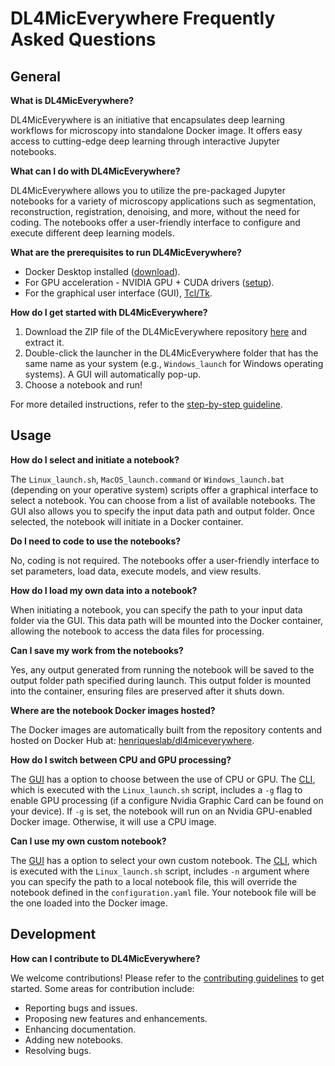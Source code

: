 # DL4MicEverywhere Frequently Asked Questions

## General

**What is DL4MicEverywhere?**

DL4MicEverywhere is an initiative that encapsulates deep learning workflows for microscopy into standalone Docker image. It offers easy access to cutting-edge deep learning through interactive Jupyter notebooks.

**What can I do with DL4MicEverywhere?**

DL4MicEverywhere allows you to utilize the pre-packaged Jupyter notebooks for a variety of microscopy applications such as segmentation, reconstruction, registration, denoising, and more, without the need for coding. The notebooks offer a user-friendly interface to configure and execute different deep learning models.

**What are the prerequisites to run DL4MicEverywhere?**

- Docker Desktop installed ([download](https://www.docker.com/products/docker-desktop)).
- For GPU acceleration - NVIDIA GPU + CUDA drivers ([setup](https://docs.nvidia.com/cuda/)).
- For the graphical user interface (GUI),  [Tcl/Tk](https://www.tcl.tk/).

**How do I get started with DL4MicEverywhere?**

1. Download the ZIP file of the DL4MicEverywhere repository [here](https://github.com/HenriquesLab/DL4MicEverywhere/archive/refs/heads/main.zip) and extract it.
2. Double-click the launcher in the DL4MicEverywhere folder that has the same name as your system (e.g., `Windows_launch` for Windows operating systems). A GUI will automatically pop-up.
3. Choose a notebook and run!

For more detailed instructions, refer to the [step-by-step guideline](https://github.com/HenriquesLab/DL4MicEverywhere/wiki/Step%E2%80%90by%E2%80%90step-guideline).

## Usage

**How do I select and initiate a notebook?**

The `Linux_launch.sh`, `MacOS_launch.command` or `Windows_launch.bat` (depending on your operative system) scripts offer a graphical interface to select a notebook. You can choose from a list of available notebooks. The GUI also allows you to specify the input data path and output folder. Once selected, the notebook will initiate in a Docker container.

**Do I need to code to use the notebooks?** 

No, coding is not required. The notebooks offer a user-friendly interface to set parameters, load data, execute models, and view results.

**How do I load my own data into a notebook?**

When initiating a notebook, you can specify the path to your input data folder via the GUI. This data path will be mounted into the Docker container, allowing the notebook to access the data files for processing.

**Can I save my work from the notebooks?**

Yes, any output generated from running the notebook will be saved to the output folder path specified during launch. This output folder is mounted into the container, ensuring files are preserved after it shuts down.

**Where are the notebook Docker images hosted?**

The Docker images are automatically built from the repository contents and hosted on Docker Hub at: [henriqueslab/dl4miceverywhere](https://hub.docker.com/u/henriqueslab). 

**How do I switch between CPU and GPU processing?**

The [GUI](https://github.com/HenriquesLab/DL4MicEverywhere/blob/main/docs/GUI_USER_GUIDE.md#activatedeactivate-the-gpu) has a option to choose between the use of CPU or GPU. The [CLI](https://github.com/HenriquesLab/DL4MicEverywhere/blob/main/docs/CLI_USER_GUIDE.md#optional-arguments), which is executed with the `Linux_launch.sh` script, includes a `-g` flag to enable GPU processing (if a configure Nvidia Graphic Card can be found on your device). If `-g` is set, the notebook will run on an Nvidia GPU-enabled Docker image. Otherwise, it will use a CPU image.

**Can I use my own custom notebook?**

The [GUI](https://github.com/HenriquesLab/DL4MicEverywhere/blob/main/docs/GUI_USER_GUIDE.md#select-a-local-notebook) has a option to select your own custom notebook. The [CLI](https://github.com/HenriquesLab/DL4MicEverywhere/blob/main/docs/CLI_USER_GUIDE.md#optional-arguments), which is executed with the `Linux_launch.sh` script, includes `-n` argument where you can specify the path to a local notebook file, this will override the notebook defined in the `configuration.yaml` file. Your notebook file will be the one loaded into the Docker image.

## Development

**How can I contribute to DL4MicEverywhere?**

We welcome contributions! Please refer to the [contributing guidelines](CONTRIBUTING.md) to get started. Some areas for contribution include:

- Reporting bugs and issues.
- Proposing new features and enhancements. 
- Enhancing documentation.
- Adding new notebooks.
- Resolving bugs.




